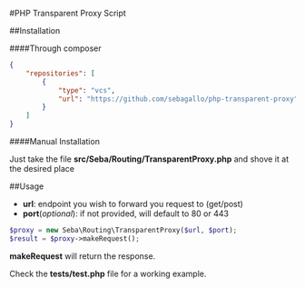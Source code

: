 ﻿#PHP Transparent Proxy Script

##Installation

####Through composer

```json
{
    "repositories": [
        {
            "type": "vcs",
            "url": "https://github.com/sebagallo/php-transparent-proxy"
        }
    ]
}

```

####Manual Installation

Just take the file **src/Seba/Routing/TransparentProxy.php** and shove it at the desired place

##Usage

* **url**: endpoint you wish to forward you request to (get/post)
* **port**(_optional_): if not provided, will default to 80 or 443

```php
$proxy = new Seba\Routing\TransparentProxy($url, $port);
$result = $proxy->makeRequest();
```

**makeRequest** will return the response.

Check the **tests/test.php** file for a working example.
